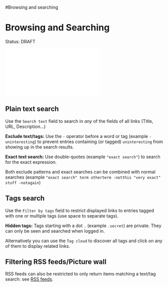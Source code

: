 #Browsing and searching
# Browsing and Searching

Status: DRAFT

![(http://pix.toile-libre.org/upload/original/1455571378.png)]((http://pix.toile-libre.org/upload/original/1455571378.png).html)

## Plain text search

Use the `Search text` field to search in _any_ of the fields of all links (Title, URL, Description...)

**Exclude text/tags:** Use the `-` operator before a word or tag (example `-uninteresting`) to prevent entries containing (or tagged) `uninteresting` from showing up in the search results.

**Exact text search:** Use double-quotes (example `"exact search"`) to search for the exact expression.

Both exclude patterns and exact searches can be combined with normal searches (example `"exact search" term otherterm -notthis "very exact" stuff -notagain`)

## Tags search

Use the `Filter by tags` field to restrict displayed links to entries tagged with one or multiple tags (use space to separate tags).  

**Hidden tags:** Tags starting with a dot `.` (example `.secret`) are private. They can only be seen and searched when logged in.

Alternatively you can use the `Tag cloud` to discover all tags and click on any of them to display related links.

## Filtering RSS feeds/Picture wall

RSS feeds can also be restricted to only return items matching a text/tag search: see [RSS feeds](RSS-feeds.html).
